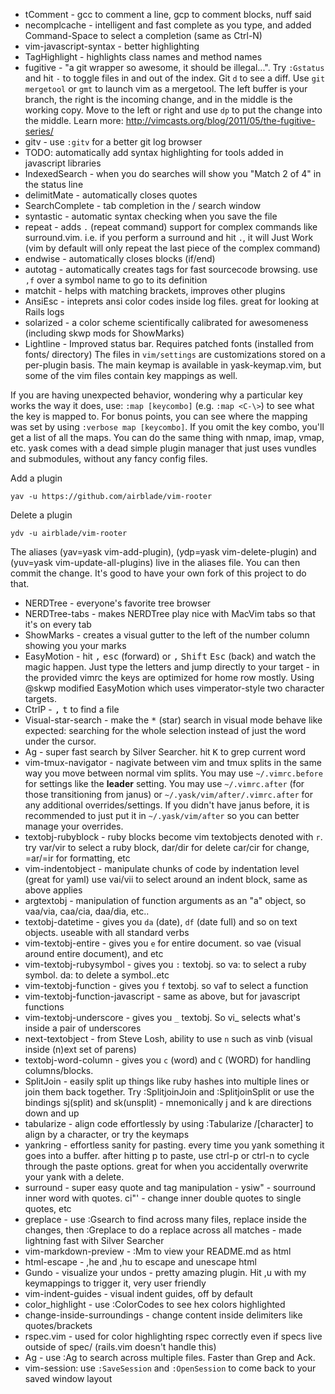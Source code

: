 * tComment - gcc to comment a line, gcp to comment blocks, nuff said
* necomplcache - intelligent and fast complete as you type, and added Command-Space to select a completion (same as Ctrl-N)
* vim-javascript-syntax - better highlighting
* TagHighlight - highlights class names and method names
* fugitive - "a git wrapper so awesome, it should be illegal...". Try `:Gstatus` and hit `-` to toggle files in and out of the index. Git `d` to see a diff. Use `git mergetool` or `gmt` to launch vim as a mergetool. The left buffer is your branch, the right is the incoming change, and in the middle is the working copy. Move to the left or right and use `dp` to put the change into the middle. Learn more: http://vimcasts.org/blog/2011/05/the-fugitive-series/
* gitv - use `:gitv` for a better git log browser
* TODO: automatically add syntax highlighting for tools added in javascript libraries
* IndexedSearch - when you do searches will show you "Match 2 of 4" in the status line
* delimitMate - automatically closes quotes
* SearchComplete - tab completion in the / search window
* syntastic - automatic syntax checking when you save the file
* repeat - adds `.` (repeat command) support for complex commands like surround.vim. i.e. if you perform a surround and hit `.`, it will Just Work (vim by default will only repeat the last piece of the complex command)
* endwise - automatically closes blocks (if/end)
* autotag - automatically creates tags for fast sourcecode browsing. use `,f` over a symbol name to go to its definition
* matchit - helps with matching brackets, improves other plugins
* AnsiEsc - inteprets ansi color codes inside log files. great for looking at Rails logs
* solarized - a color scheme scientifically calibrated for awesomeness (including skwp mods for ShowMarks)
* Lightline - Improved status bar. Requires patched fonts (installed from fonts/ directory)
The files in `vim/settings` are customizations stored on a per-plugin
basis. The main keymap is available in yask-keymap.vim, but some of the vim
files contain key mappings as well.

If you are having unexpected behavior, wondering why a particular key works the way it does,
use: `:map [keycombo]` (e.g. `:map <C-\>`) to see what the key is mapped to. For bonus points, you can see where the mapping was set by using `:verbose map [keycombo]`.
If you omit the key combo, you'll get a list of all the maps. You can do the same thing with nmap, imap, vmap, etc.
yask comes with a dead simple plugin manager that just uses vundles and submodules, without any fancy config files.

Add a plugin

    yav -u https://github.com/airblade/vim-rooter

Delete a plugin 

    ydv -u airblade/vim-rooter

The aliases (yav=yask vim-add-plugin), (ydp=yask vim-delete-plugin) and (yuv=yask vim-update-all-plugins) live in the aliases file.
You can then commit the change. It's good to have your own fork of this project to do that.
* NERDTree - everyone's favorite tree browser
* NERDTree-tabs - makes NERDTree play nice with MacVim tabs so that it's on every tab
* ShowMarks - creates a visual gutter to the left of the number column showing you your marks
* EasyMotion - hit <kbd>,</kbd> <kbd>esc</kbd> (forward) or <kbd>,</kbd> <kbd>Shift</kbd> <kbd>Esc</kbd> (back) and watch the magic happen. Just type the letters and jump directly to your target - in the provided vimrc the keys are optimized for home row mostly. Using @skwp modified EasyMotion which uses vimperator-style two character targets.
* CtrlP - <kbd>,</kbd> <kbd>t</kbd> to find a file
* Visual-star-search - make the <kbd>*</kbd> (star) search in visual mode behave like expected: searching for the whole selection instead of just the word under the cursor.
* Ag - super fast search by Silver Searcher. hit <kbd>K</kbd> to grep current word
* vim-tmux-navigator - nagivate between vim and tmux splits in the same way you move between normal vim splits.
You may use `~/.vimrc.before` for settings like the __leader__ setting.
You may use `~/.vimrc.after` (for those transitioning from janus) or `~/.yask/vim/after/.vimrc.after` for any additional overrides/settings.
If you didn't have janus before, it is recommended to just put it in `~/.yask/vim/after` so you can better manage your overrides.
* textobj-rubyblock - ruby blocks become vim textobjects denoted with `r`. try var/vir to select a ruby block, dar/dir for delete car/cir for change, =ar/=ir for formatting, etc
* vim-indentobject - manipulate chunks of code by indentation level (great for yaml) use vai/vii to select around an indent block, same as above applies
* argtextobj - manipulation of function arguments as an "a" object, so vaa/via, caa/cia, daa/dia, etc..
* textobj-datetime - gives you `da` (date), `df` (date full) and so on text objects. useable with all standard verbs
* vim-textobj-entire - gives you `e` for entire document. so vae (visual around entire document), and etc
* vim-textobj-rubysymbol - gives you `:` textobj. so va: to select a ruby symbol. da: to delete a symbol..etc
* vim-textobj-function - gives you `f` textobj. so vaf to select a function
* vim-textobj-function-javascript - same as above, but for javascript functions
* vim-textobj-underscore - gives you `_` textobj. So vi_ selects what's inside a pair of underscores
* next-textobject - from Steve Losh, ability to use `n` such as vinb (visual inside (n)ext set of parens)
* textobj-word-column - gives you `c` (word) and `C` (WORD) for handling columns/blocks.
* SplitJoin - easily split up things like ruby hashes into multiple lines or join them back together. Try :SplitjoinJoin and :SplitjoinSplit or use the bindings sj(split) and sk(unsplit) - mnemonically j and k are directions down and up
* tabularize - align code effortlessly by using :Tabularize /[character] to align by a character, or try the keymaps
* yankring - effortless sanity for pasting. every time you yank something it goes into a buffer. after hitting p to paste, use ctrl-p or ctrl-n to cycle through the paste options. great for when you accidentally overwrite your yank with a delete.
* surround - super easy quote and tag manipulation - ysiw" - sourround inner word with quotes. ci"' - change inner double quotes to single quotes, etc
* greplace - use :Gsearch to find across many files, replace inside the changes, then :Greplace to do a replace across all matches - made lightning fast with Silver Searcher
* vim-markdown-preview - :Mm to view your README.md as html
* html-escape - ,he and ,hu to escape and unescape html
* Gundo - visualize your undos - pretty amazing plugin. Hit ,u with my keymappings to trigger it, very user friendly
* vim-indent-guides - visual indent guides, off by default
* color_highlight - use :ColorCodes to see hex colors highlighted
* change-inside-surroundings - change content inside delimiters like quotes/brackets
* rspec.vim - used for color highlighting rspec correctly even if specs live outside of spec/ (rails.vim doesn't handle this)
* Ag - use :Ag to search across multiple files. Faster than Grep and Ack.
* vim-session: use `:SaveSession` and `:OpenSession` to come back to your saved window layout

